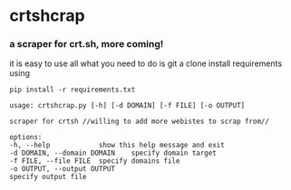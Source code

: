 # crtshcrap

### a scraper for crt.sh, more coming!

it is easy to use all what you need to do is git a clone
install requirements using
```
pip install -r requirements.txt
```

```
usage: crtshcrap.py [-h] [-d DOMAIN] [-f FILE] [-o OUTPUT]

scraper for crtsh //willing to add more webistes to scrap from// 

options:
-h, --help            show this help message and exit
-d DOMAIN, --domain DOMAIN    specify domain target
-f FILE, --file FILE  specify domains file
-o OUTPUT, --output OUTPUT
specify output file
```
